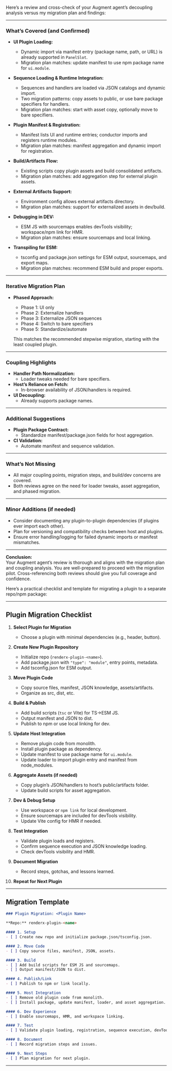 Here’s a review and cross-check of your Augment agent’s decoupling analysis versus my migration plan and findings:

---

### What’s Covered (and Confirmed)

- **UI Plugin Loading:**  
  - Dynamic import via manifest entry (package name, path, or URL) is already supported in `PanelSlot`.
  - Migration plan matches: update manifest to use npm package name for `ui.module`.

- **Sequence Loading & Runtime Integration:**  
  - Sequences and handlers are loaded via JSON catalogs and dynamic import.
  - Two migration patterns: copy assets to public, or use bare package specifiers for handlers.
  - Migration plan matches: start with asset copy, optionally move to bare specifiers.

- **Plugin Manifest & Registration:**  
  - Manifest lists UI and runtime entries; conductor imports and registers runtime modules.
  - Migration plan matches: manifest aggregation and dynamic import for registration.

- **Build/Artifacts Flow:**  
  - Existing scripts copy plugin assets and build consolidated artifacts.
  - Migration plan matches: add aggregation step for external plugin assets.

- **External Artifacts Support:**  
  - Environment config allows external artifacts directory.
  - Migration plan matches: support for externalized assets in dev/build.

- **Debugging in DEV:**  
  - ESM JS with sourcemaps enables devTools visibility; workspace/npm link for HMR.
  - Migration plan matches: ensure sourcemaps and local linking.

- **Transpiling for ESM:**  
  - tsconfig and package.json settings for ESM output, sourcemaps, and export maps.
  - Migration plan matches: recommend ESM build and proper exports.

---

### Iterative Migration Plan

- **Phased Approach:**  
  - Phase 1: UI only  
  - Phase 2: Externalize handlers  
  - Phase 3: Externalize JSON sequences  
  - Phase 4: Switch to bare specifiers  
  - Phase 5: Standardize/automate

  This matches the recommended stepwise migration, starting with the least coupled plugin.

---

### Coupling Highlights

- **Handler Path Normalization:**  
  - Loader tweaks needed for bare specifiers.
- **Host’s Reliance on Fetch:**  
  - In-browser availability of JSON/handlers is required.
- **UI Decoupling:**  
  - Already supports package names.

---

### Additional Suggestions

- **Plugin Package Contract:**  
  - Standardize manifest/package.json fields for host aggregation.
- **CI Validation:**  
  - Automate manifest and sequence validation.

---

### What’s Not Missing

- All major coupling points, migration steps, and build/dev concerns are covered.
- Both reviews agree on the need for loader tweaks, asset aggregation, and phased migration.

---

### Minor Additions (if needed)

- Consider documenting any plugin-to-plugin dependencies (if plugins ever import each other).
- Plan for versioning and compatibility checks between host and plugins.
- Ensure error handling/logging for failed dynamic imports or manifest mismatches.

---

**Conclusion:**  
Your Augment agent’s review is thorough and aligns with the migration plan and coupling analysis. You are well-prepared to proceed with the migration pilot. Cross-referencing both reviews should give you full coverage and confidence.

Here’s a practical checklist and template for migrating a plugin to a separate repo/npm package:

---

## Plugin Migration Checklist

1. **Select Plugin for Migration**
   - Choose a plugin with minimal dependencies (e.g., header, button).

2. **Create New Plugin Repository**
   - Initialize repo (`renderx-plugin-<name>`).
   - Add package.json with `"type": "module"`, entry points, metadata.
   - Add tsconfig.json for ESM output.

3. **Move Plugin Code**
   - Copy source files, manifest, JSON knowledge, assets/artifacts.
   - Organize as src, dist, etc.

4. **Build & Publish**
   - Add build scripts (`tsc` or Vite) for TS→ESM JS.
   - Output manifest and JSON to dist.
   - Publish to npm or use local linking for dev.

5. **Update Host Integration**
   - Remove plugin code from monolith.
   - Install plugin package as dependency.
   - Update manifest to use package name for `ui.module`.
   - Update loader to import plugin entry and manifest from node_modules.

6. **Aggregate Assets (if needed)**
   - Copy plugin’s JSON/handlers to host’s public/artifacts folder.
   - Update build scripts for asset aggregation.

7. **Dev & Debug Setup**
   - Use workspace or `npm link` for local development.
   - Ensure sourcemaps are included for devTools visibility.
   - Update Vite config for HMR if needed.

8. **Test Integration**
   - Validate plugin loads and registers.
   - Confirm sequence execution and JSON knowledge loading.
   - Check devTools visibility and HMR.

9. **Document Migration**
   - Record steps, gotchas, and lessons learned.

10. **Repeat for Next Plugin**

---

## Migration Template

```markdown
### Plugin Migration: <Plugin Name>

**Repo:** renderx-plugin-<name>

#### 1. Setup
- [ ] Create new repo and initialize package.json/tsconfig.json.

#### 2. Move Code
- [ ] Copy source files, manifest, JSON, assets.

#### 3. Build
- [ ] Add build scripts for ESM JS and sourcemaps.
- [ ] Output manifest/JSON to dist.

#### 4. Publish/Link
- [ ] Publish to npm or link locally.

#### 5. Host Integration
- [ ] Remove old plugin code from monolith.
- [ ] Install package, update manifest, loader, and asset aggregation.

#### 6. Dev Experience
- [ ] Enable sourcemaps, HMR, and workspace linking.

#### 7. Test
- [ ] Validate plugin loading, registration, sequence execution, devTools visibility.

#### 8. Document
- [ ] Record migration steps and issues.

#### 9. Next Steps
- [ ] Plan migration for next plugin.
```

---

